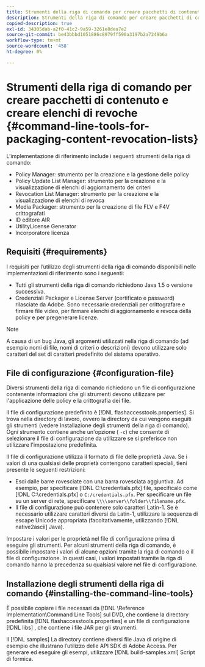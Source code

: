 ```yaml
---
title: Strumenti della riga di comando per creare pacchetti di contenuto e creare elenchi di revoche
description: Strumenti della riga di comando per creare pacchetti di contenuto e creare elenchi di revoche
copied-description: true
exl-id: 34305dab-a2f0-41c2-9a59-3261e8dea7e2
source-git-commit: be43bbbd1051886c8979ff590a3197b2a7249b6a
workflow-type: tm+mt
source-wordcount: '458'
ht-degree: 0%

---
```


# Strumenti della riga di comando per creare pacchetti di contenuto e creare elenchi di revoche {#command-line-tools-for-packaging-content-revocation-lists}

L’implementazione di riferimento include i seguenti strumenti della riga di comando:

* Policy Manager: strumento per la creazione e la gestione delle policy
* Policy Update List Manager: strumento per la creazione e la visualizzazione di elenchi di aggiornamento dei criteri
* Revocation List Manager: strumento per la creazione e la visualizzazione di elenchi di revoca
* Media Packager: strumento per la creazione di file FLV e F4V crittografati
* ID editore AIR
* UtilityLicense Generator
* Incorporatore licenza

## Requisiti {#requirements}

I requisiti per l’utilizzo degli strumenti della riga di comando disponibili nelle implementazioni di riferimento sono i seguenti:

* Tutti gli strumenti della riga di comando richiedono Java 1.5 o versione successiva.
* Credenziali Packager e License Server (certificato e password) rilasciate da Adobe. Sono necessarie credenziali per crittografare e firmare file video, per firmare elenchi di aggiornamento e revoca della policy e per pregenerare licenze.

>[!NOTE]
>
>A causa di un bug Java, gli argomenti utilizzati nella riga di comando (ad esempio nomi di file, nomi di criteri o descrizioni) devono utilizzare solo caratteri del set di caratteri predefinito del sistema operativo.

## File di configurazione {#configuration-file}

Diversi strumenti della riga di comando richiedono un file di configurazione contenente informazioni che gli strumenti devono utilizzare per l&#39;applicazione delle policy e la crittografia dei file.

Il file di configurazione predefinito è [!DNL flashaccesstools.properties]. Si trova nella directory di lavoro, ovvero la directory da cui vengono eseguiti gli strumenti (vedere Installazione degli strumenti della riga di comando). Ogni strumento contiene anche un&#39;opzione ( `-c`) che consente di selezionare il file di configurazione da utilizzare se si preferisce non utilizzare l&#39;impostazione predefinita.

Il file di configurazione utilizza il formato di file delle proprietà Java. Se i valori di una qualsiasi delle proprietà contengono caratteri speciali, tieni presente le seguenti restrizioni:

* Esci dalle barre rovesciate con una barra rovesciata aggiuntiva. Ad esempio, per specificare [!DNL C:\credentials.pfx] file, specificalo come [!DNL C:\\credentials.pfx] o `C:/credentials.pfx`. Per specificare un file su un server di rete, specificare `\\\\server\\folder\\filename.pfx`.
* Il file di configurazione può contenere solo caratteri Latin-1. Se è necessario utilizzare caratteri diversi da Latin-1, utilizzare la sequenza di escape Unicode appropriata (facoltativamente, utilizzando [!DNL native2ascii] Java).

Impostare i valori per le proprietà nel file di configurazione prima di eseguire gli strumenti. Per alcuni strumenti della riga di comando, è possibile impostare i valori di alcune opzioni tramite la riga di comando o il file di configurazione. In questi casi, i valori impostati tramite la riga di comando hanno la precedenza su qualsiasi valore nel file di configurazione.

## Installazione degli strumenti della riga di comando  {#installing-the-command-line-tools}

È possibile copiare i file necessari da [!DNL \Reference Implementation\Command Line Tools] sul DVD, che contiene la directory predefinita [!DNL flashaccesstools.properties] e un file di configurazione [!DNL libs] , che contiene i file JAR per gli strumenti.

Il [!DNL samples] La directory contiene diversi file Java di origine di esempio che illustrano l’utilizzo delle API SDK di Adobe Access. Per generare ed eseguire gli esempi, utilizzare [!DNL build-samples.xml] Script di formica.
